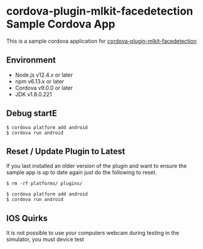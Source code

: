 cordova-plugin-mlkit-facedetection Sample Cordova App
=======================

This is a sample cordova application for <a href="https://github.com/tripodworks-iot/cordova-plugin-mlkit-facedetection">cordova-plugin-mlkit-facedetection</a>
## Environment

- Node.js v12.4.x or later
- npm v6.13.x or later
- Cordova v9.0.0 or later
- JDK v1.8.0.221

## Debug startE
```
$ cordova platform add android
$ cordova run android
```

## Reset / Update Plugin to Latest

If you last installed an older version of the plugin and want to ensure the sample app is up to date again just do the following to reset.

```
$ rm -rf platforms/ plugins/

$ cordova platform add android
$ cordova run android
```

## IOS Quirks

It is not possible to use your computers webcam during testing in the simulator, you must device test
